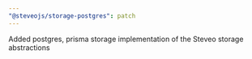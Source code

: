 ```yaml
---
"@steveojs/storage-postgres": patch
---
```


Added postgres, prisma storage implementation of the Steveo storage abstractions
